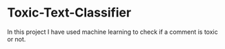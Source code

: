 # Toxic-Text-Classifier
In this project I have used machine learning to check if a comment is toxic or not.
